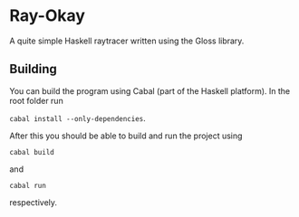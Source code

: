 # Ray-Okay
A quite simple Haskell raytracer written using the Gloss library.

## Building
You can build the program using Cabal (part of the Haskell platform). In the root folder run 

`cabal install --only-dependencies`. 

After this you should be able to build and run the project using 

`cabal build` 

and 

`cabal run` 

respectively.
